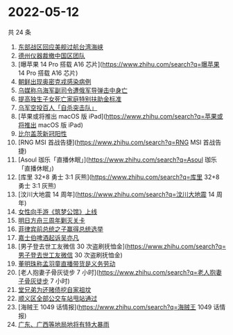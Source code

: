 # 2022-05-12

共 24 条

<!-- BEGIN -->
<!-- 最后更新时间 Thu May 12 2022 14:12:42 GMT+0800 (China Standard Time) -->

1. [东部战区回应美舰过航台湾海峡](https://www.zhihu.com/search?q=东部战区回应美舰过航台湾海峡)
1. [德州仪器裁撤中国区团队](https://www.zhihu.com/search?q=德州仪器裁撤中国区团队)
1. [曝苹果 14 Pro 搭载 A16 芯片](https://www.zhihu.com/search?q=曝苹果 14 Pro 搭载 A16 芯片)
1. [朝鲜出现奥密克戎感染病例](https://www.zhihu.com/search?q=朝鲜出现奥密克戎感染病例)
1. [乌媒称乌海军副司令遭俄军导弹击中身亡](https://www.zhihu.com/search?q=乌媒称乌海军副司令遭俄军导弹击中身亡)
1. [提高独生子女死亡家庭特别扶助金标准](https://www.zhihu.com/search?q=提高独生子女死亡家庭特别扶助金标准)
1. [乌军空投百人「自杀突击队」](https://www.zhihu.com/search?q=乌军空投百人「自杀突击队」)
1. [苹果或将推出 macOS 版 iPad](https://www.zhihu.com/search?q=苹果或将推出 macOS 版 iPad)
1. [比尔盖茨新冠阳性](https://www.zhihu.com/search?q=比尔盖茨新冠阳性)
1. [RNG MSI 首战告捷](https://www.zhihu.com/search?q=RNG MSI 首战告捷)
1. [Asoul 珈乐「直播休眠」](https://www.zhihu.com/search?q=Asoul 珈乐「直播休眠」)
1. [库里 32+8 勇士 3:1 灰熊](https://www.zhihu.com/search?q=库里 32+8 勇士 3:1 灰熊)
1. [汶川大地震 14 周年](https://www.zhihu.com/search?q=汶川大地震 14 周年)
1. [女性向手游《筑梦公馆》上线](https://www.zhihu.com/search?q=女性向手游《筑梦公馆》上线)
1. [明日方舟三周年剿灭关卡](https://www.zhihu.com/search?q=明日方舟三周年剿灭关卡)
1. [菲律宾前总统之子赢得总统选举](https://www.zhihu.com/search?q=菲律宾前总统之子赢得总统选举)
1. [嘉士伯啤酒起诉吴亦凡](https://www.zhihu.com/search?q=嘉士伯啤酒起诉吴亦凡)
1. [男子登去世工友微信 30 次盗刷抚恤金](https://www.zhihu.com/search?q=男子登去世工友微信 30 次盗刷抚恤金)
1. [董明珠称孟羽童直播带货是义务劳动](https://www.zhihu.com/search?q=董明珠称孟羽童直播带货是义务劳动)
1. [老人抱妻子骨灰徒步 7 小时](https://www.zhihu.com/search?q=老人抱妻子骨灰徒步 7 小时)
1. [堂兄弟为还赌债挖自家祖坟](https://www.zhihu.com/search?q=堂兄弟为还赌债挖自家祖坟)
1. [顺义区全部公交车站甩站通过](https://www.zhihu.com/search?q=顺义区全部公交车站甩站通过)
1. [海贼王 1049 话情报](https://www.zhihu.com/search?q=海贼王 1049 话情报)
1. [广东、广西等地局地将有特大暴雨](https://www.zhihu.com/search?q=广东、广西等地局地将有特大暴雨)

<!-- END -->
